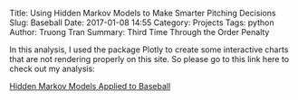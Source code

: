 Title: Using Hidden Markov Models to Make Smarter Pitching Decisions
Slug: Baseball
Date: 2017-01-08 14:55
Category: Projects
Tags: python
Author: Truong Tran
Summary: Third Time Through the Order Penalty

In this analysis, I used the package Plotly to create some interactive charts that are not rendering properly on this site. So please go to this link here to check out my analysis:

[Hidden Markov Models Applied to Baseball](http://nbviewer.jupyter.org/github/ttran0/Baseball_Models/blob/042adfefeb9a8185f4526d6882ba4f6508785aa1/TTOP_Analysis.ipynb)
